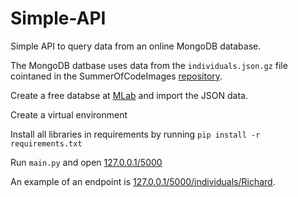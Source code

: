 # Simple-API
Simple API to query data from an online MongoDB database.

The MongoDB datbase uses data from the `individuals.json.gz` file cointaned in the SummerOfCodeImages [repository](https://github.com/FreeUKGen/SummerOfCodeImages/tree/master/freecen_subset/data). 

Create a free databse at [MLab](www.mla.com) and import the JSON data.

Create a virtual environment

Install all libraries in requirements by running `pip install -r requirements.txt`

Run `main.py` and open [127.0.0.1/5000](127.0.0.1/5000)

An example of an endpoint is [127.0.0.1/5000/individuals/Richard](127.0.0.1/5000/individuals/Richard).
